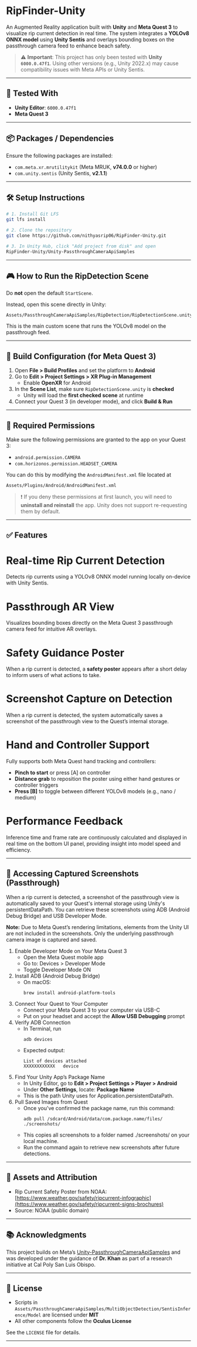 # RipFinder-Unity

An Augmented Reality application built with **Unity** and **Meta Quest 3** to visualize rip current detection in real time. The system integrates a **YOLOv8 ONNX model** using **Unity Sentis** and overlays bounding boxes on the passthrough camera feed to enhance beach safety.

> ⚠️ **Important**: This project has only been tested with **Unity `6000.0.47f1`**. Using other versions (e.g., Unity 2022.x) may cause compatibility issues with Meta APIs or Unity Sentis.

---

## 🧪 Tested With

- **Unity Editor**: `6000.0.47f1`
- **Meta Quest 3**

---

## 📦 Packages / Dependencies

Ensure the following packages are installed:

- `com.meta.xr.mrutilitykit` (Meta MRUK, **v74.0.0** or higher)
- `com.unity.sentis` (Unity Sentis, **v2.1.1**)

---

## 🛠 Setup Instructions

```bash
# 1. Install Git LFS
git lfs install

# 2. Clone the repository
git clone https://github.com/nithyasrip06/RipFinder-Unity.git

# 3. In Unity Hub, click "Add project from disk" and open 
RipFinder-Unity/Unity-PassthroughCameraApiSamples
```
---

## 🎮 How to Run the RipDetection Scene

Do **not** open the default `StartScene`.

Instead, open this scene directly in Unity:

```
Assets/PassthroughCameraApiSamples/RipDetection/RipDetectionScene.unity
```

This is the main custom scene that runs the YOLOv8 model on the passthrough feed.

---

## 📱 Build Configuration (for Meta Quest 3)

1. Open **File > Build Profiles** and set the platform to **Android**
2. Go to **Edit > Project Settings > XR Plug-in Management**
   - Enable **OpenXR** for Android
3. In the **Scene List**, make sure `RipDetectionScene.unity` is **checked**
   - Unity will load the **first checked scene** at runtime
4. Connect your Quest 3 (in developer mode), and click **Build & Run**

---

## 🔐 Required Permissions

Make sure the following permissions are granted to the app on your Quest 3:

- `android.permission.CAMERA`
- `com.horizonos.permission.HEADSET_CAMERA`

You can do this by modifying the `AndroidManifest.xml` file located at 
```
Assets/Plugins/Android/AndroidManifest.xml
```

> ❗ If you deny these permissions at first launch, you will need to **uninstall and reinstall** the app. Unity does not support re-requesting them by default.

---

## ✅ Features

# Real-time Rip Current Detection  
Detects rip currents using a YOLOv8 ONNX model running locally on-device with Unity Sentis.

# Passthrough AR View  
Visualizes bounding boxes directly on the Meta Quest 3 passthrough camera feed for intuitive AR overlays.

# Safety Guidance Poster  
When a rip current is detected, a **safety poster** appears after a short delay to inform users of what actions to take.  

# Screenshot Capture on Detection
When a rip current is detected, the system automatically saves a screenshot of the passthrough view to the Quest’s internal storage.

# Hand and Controller Support  
Fully supports both Meta Quest hand tracking and controllers:
- **Pinch to start** or press [A] on controller
- **Distance grab** to reposition the poster using either hand gestures or controller triggers
- **Press [B]** to toggle between different YOLOv8 models (e.g., nano / medium)

# Performance Feedback  
Inference time and frame rate are continuously calculated and displayed in real time on the bottom UI panel, providing insight into model speed and efficiency.

---

## 📸 Accessing Captured Screenshots (Passthrough)
When a rip current is detected, a screenshot of the passthrough view is automatically saved to your Quest's internal storage using Unity's persistentDataPath. You can retrieve these screenshots using ADB (Android Debug Bridge) and USB Developer Mode. 

**Note:** Due to Meta Quest’s rendering limitations, elements from the Unity UI are not included in the screenshots. Only the underlying passthrough camera image is captured and saved.

1. Enable Developer Mode on Your Meta Quest 3
   - Open the Meta Quest mobile app
   - Go to: Devices > Developer Mode
   - Toggle Developer Mode ON
2. Install ADB (Android Debug Bridge)
   - On macOS:
     ```
     brew install android-platform-tools
     ```
3. Connect Your Quest to Your Computer
   - Connect your Meta Quest 3 to your computer via USB-C
   - Put on your headset and accept the **Allow USB Debugging** prompt
4. Verify ADB Connection
   - In Terminal, run
     ```
     adb devices
     ```
   - Expected output:
     ```
     List of devices attached
     XXXXXXXXXXXX	device
     ```
5. Find Your Unity App’s Package Name
   - In Unity Editor, go to **Edit > Project Settings > Player > Android**
   - Under **Other Settings**, locate: **Package Name**
   - This is the path Unity uses for Application.persistentDataPath.
6. Pull Saved Images from Quest
   - Once you've confirmed the package name, run this command:
     ```
     adb pull /sdcard/Android/data/com.package.name/files/ ./screenshots/
     ```
   - This copies all screenshots to a folder named ./screenshots/ on your local machine.
   - Run the command again to retrieve new screenshots after future detections.
     
---

## 📝 Assets and Attribution
- Rip Current Safety Poster from NOAA: [https://www.weather.gov/safety/ripcurrent-infographic](https://www.weather.gov/safety/ripcurrent-signs-brochures)
- Source: NOAA (public domain)

---

## 📚 Acknowledgments

This project builds on Meta’s [Unity-PassthroughCameraApiSamples](https://github.com/oculus-samples/Unity-PassthroughCameraApiSamples) and was developed under the guidance of **Dr. Khan** as part of a research initiative at Cal Poly San Luis Obispo.

---

## 📄 License

- Scripts in `Assets/PassthroughCameraApiSamples/MultiObjectDetection/SentisInference/Model` are licensed under **MIT**
- All other components follow the **Oculus License**

See the `LICENSE` file for details.

---
